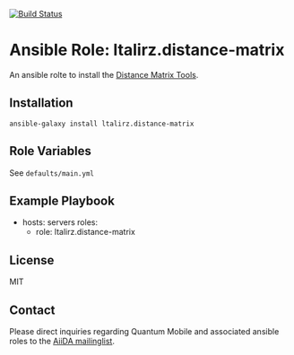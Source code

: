 [![Build Status](https://travis-ci.org/ltalirz/ansible-role-distance-matrix.svg?branch=master)](https://travis-ci.org/ltalirz/ansible-role-distance-matrix)

# Ansible Role: ltalirz.distance-matrix

An ansible rolte to install the [Distance Matrix Tools](https://github.com/pdlotko/topological_pipelines_for_porous_materials).

## Installation

`ansible-galaxy install ltalirz.distance-matrix`

## Role Variables

See `defaults/main.yml`

## Example Playbook

  - hosts: servers
    roles:
    - role: ltalirz.distance-matrix

## License

MIT

## Contact

Please direct inquiries regarding Quantum Mobile and associated ansible roles to the [AiiDA mailinglist](http://www.aiida.net/mailing-list/).
